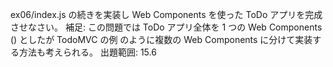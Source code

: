 ex06/index.js の続きを実装し Web Components を使った ToDo アプリを完成させなさい。
補足: この問題では ToDo アプリ全体を 1 つの Web Components (<todo-app>) としたが TodoMVC の例 のように複数の Web Components に分けて実装する方法も考えられる。
出題範囲: 15.6
